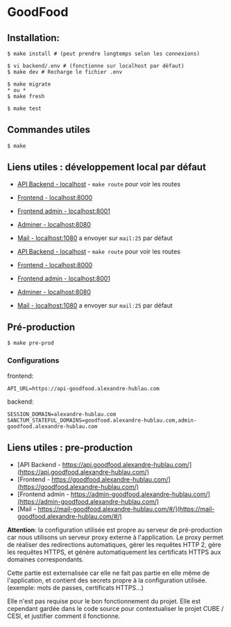 # GoodFood

## Installation:

    $ make install # (peut prendre longtemps selon les connexions)

    $ vi backend/.env # (fonctionne sur localhost par défaut)
    $ make dev # Recharge le fichier .env

    $ make migrate
    * ou *
    $ make fresh

    $ make test

## Commandes utiles

    $ make

## Liens utiles : développement local par défaut

- [API Backend - localhost](localhost/api) - `make route` pour voir les routes
- [Frontend - localhost:8000](localhost:8000)
- [Frontend admin - localhost:8001](localhost:8001)
- [Adminer - localhost:8080](localhost:8080)
- [Mail - localhost:1080](localhost:1080) a envoyer sur `mail:25` par défaut


- [API Backend - localhost](localhost/api) - `make route` pour voir les routes
- [Frontend - localhost:8000](localhost:8000)
- [Frontend admin - localhost:8001](localhost:8001)
- [Adminer - localhost:8080](localhost:8080)
- [Mail - localhost:1080](localhost:1080) a envoyer sur `mail:25` par défaut

## Pré-production

    $ make pre-prod

### Configurations

frontend:

    API_URL=https://api-goodfood.alexandre-hublau.com

backend:

    SESSION_DOMAIN=alexandre-hublau.com
    SANCTUM_STATEFUL_DOMAINS=goodfood.alexandre-hublau.com,admin-goodfood.alexandre-hublau.com

## Liens utiles : pre-production

- [API Backend - https://api.goodfood.alexandre-hublau.com/](https://api.goodfood.alexandre-hublau.com/)
- [Frontend - https://goodfood.alexandre-hublau.com/](https://goodfood.alexandre-hublau.com/)
- [Frontend admin - https://admin-goodfood.alexandre-hublau.com/](https://admin-goodfood.alexandre-hublau.com/)
- [Mail - https://mail-goodfood.alexandre-hublau.com/#/](https://mail-goodfood.alexandre-hublau.com/#/)

**Attention**: la configuration utilisée est propre au serveur de pré-production car nous utilisons un serveur proxy externe à l'application. Le proxy permet de réaliser des redirections automatiques, gérer les requêtes HTTP 2, gère les requêtes HTTPS, et génère automatiquement les certificats HTTPS aux domaines correspondants.

Cette partie est externalisée car elle ne fait pas partie en elle même de l'application, et contient des secrets propre à la configuration utilisée. (exemple: mots de passes, certificats HTTPS...)

Elle n'est pas requise pour le bon fonctionnement du projet. Elle est cependant gardée dans le code source pour contextualiser le projet CUBE / CESI, et justifier comment il fonctionne.
